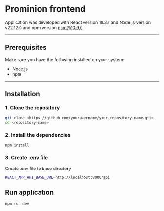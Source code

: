 # Prominion frontend

Application was developed with React version 18.3.1 and Node.js version v22.12.0 and npm version npm@10.9.0

---

## Prerequisites

Make sure you have the following installed on your system:

- Node.js
- npm

---

## Installation

### 1. Clone the repository

```bash
git clone <https://github.com/yourusername/your-repository-name.git>
cd <repository-name>
```

### 2. Install the dependencies

```bash
npm install
```

### 3. Create .env file

Create .env file to base directory

```bash
REACT_APP_API_BASE_URL=http://localhost:8000/api
```

## Run application

```bash
npm run dev
```
